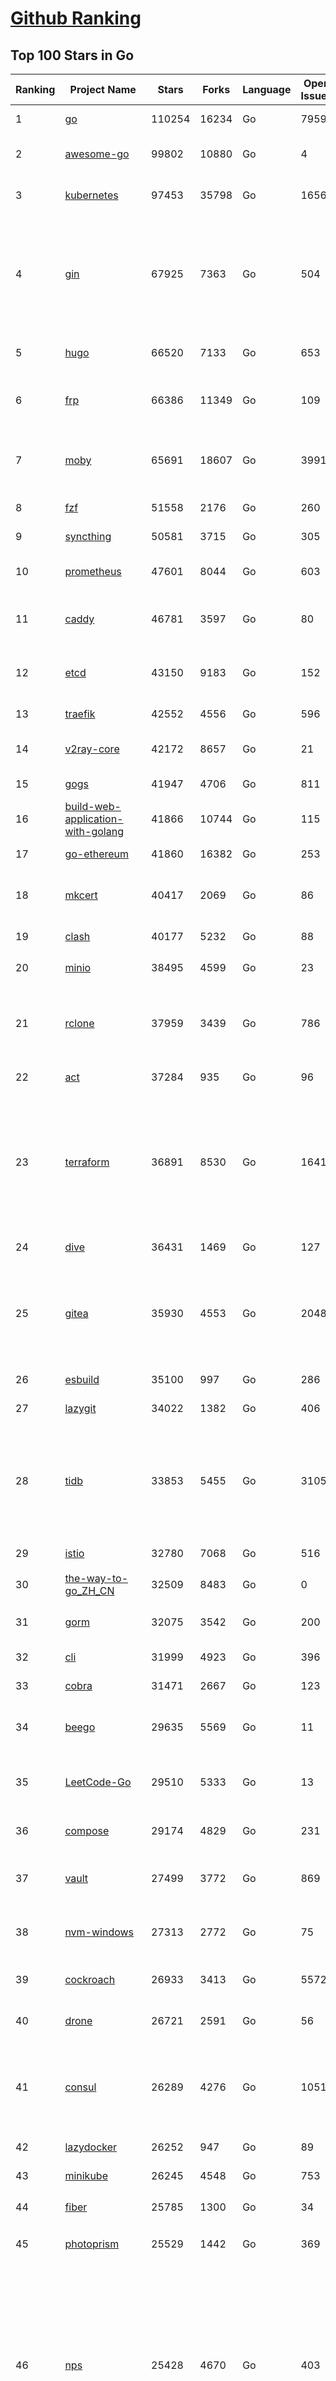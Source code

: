[Github Ranking](../README.md)
==========

## Top 100 Stars in Go

| Ranking | Project Name | Stars | Forks | Language | Open Issues | Description | Last Commit |
| ------- | ------------ | ----- | ----- | -------- | ----------- | ----------- | ----------- |
| 1 | [go](https://github.com/golang/go) | 110254 | 16234 | Go | 7959 | The Go programming language | 2023-04-14T08:08:15Z |
| 2 | [awesome-go](https://github.com/avelino/awesome-go) | 99802 | 10880 | Go | 4 | A curated list of awesome Go frameworks, libraries and software | 2023-04-14T03:37:29Z |
| 3 | [kubernetes](https://github.com/kubernetes/kubernetes) | 97453 | 35798 | Go | 1656 | Production-Grade Container Scheduling and Management | 2023-04-14T08:53:40Z |
| 4 | [gin](https://github.com/gin-gonic/gin) | 67925 | 7363 | Go | 504 | Gin is a HTTP web framework written in Go (Golang). It features a Martini-like API with much better performance -- up to 40 times faster. If you need smashing performance, get yourself some Gin. | 2023-04-12T12:45:30Z |
| 5 | [hugo](https://github.com/gohugoio/hugo) | 66520 | 7133 | Go | 653 | The world’s fastest framework for building websites. | 2023-04-13T16:27:00Z |
| 6 | [frp](https://github.com/fatedier/frp) | 66386 | 11349 | Go | 109 | A fast reverse proxy to help you expose a local server behind a NAT or firewall to the internet. | 2023-04-12T21:29:52Z |
| 7 | [moby](https://github.com/moby/moby) | 65691 | 18607 | Go | 3991 | Moby Project - a collaborative project for the container ecosystem to assemble container-based systems | 2023-04-14T08:46:46Z |
| 8 | [fzf](https://github.com/junegunn/fzf) | 51558 | 2176 | Go | 260 | :cherry_blossom: A command-line fuzzy finder | 2023-04-12T14:53:15Z |
| 9 | [syncthing](https://github.com/syncthing/syncthing) | 50581 | 3715 | Go | 305 | Open Source Continuous File Synchronization | 2023-04-13T11:42:15Z |
| 10 | [prometheus](https://github.com/prometheus/prometheus) | 47601 | 8044 | Go | 603 | The Prometheus monitoring system and time series database. | 2023-04-14T07:20:28Z |
| 11 | [caddy](https://github.com/caddyserver/caddy) | 46781 | 3597 | Go | 80 | Fast and extensible multi-platform HTTP/1-2-3 web server with automatic HTTPS | 2023-04-14T05:08:19Z |
| 12 | [etcd](https://github.com/etcd-io/etcd) | 43150 | 9183 | Go | 152 | Distributed reliable key-value store for the most critical data of a distributed system | 2023-04-14T09:00:55Z |
| 13 | [traefik](https://github.com/traefik/traefik) | 42552 | 4556 | Go | 596 | The Cloud Native Application Proxy | 2023-04-13T16:33:20Z |
| 14 | [v2ray-core](https://github.com/v2ray/v2ray-core) | 42172 | 8657 | Go | 21 | A platform for building proxies to bypass network restrictions. | 2023-04-10T03:15:06Z |
| 15 | [gogs](https://github.com/gogs/gogs) | 41947 | 4706 | Go | 811 | Gogs is a painless self-hosted Git service | 2023-04-11T10:35:55Z |
| 16 | [build-web-application-with-golang](https://github.com/astaxie/build-web-application-with-golang) | 41866 | 10744 | Go | 115 | A golang ebook intro how to build a web with golang | 2023-03-21T15:24:30Z |
| 17 | [go-ethereum](https://github.com/ethereum/go-ethereum) | 41860 | 16382 | Go | 253 | Official Go implementation of the Ethereum protocol | 2023-04-13T21:10:32Z |
| 18 | [mkcert](https://github.com/FiloSottile/mkcert) | 40417 | 2069 | Go | 86 | A simple zero-config tool to make locally trusted development certificates with any names you'd like. | 2023-04-13T18:08:01Z |
| 19 | [clash](https://github.com/Dreamacro/clash) | 40177 | 5232 | Go | 88 | A rule-based tunnel in Go. | 2023-04-13T21:02:22Z |
| 20 | [minio](https://github.com/minio/minio) | 38495 | 4599 | Go | 23 | Multi-Cloud :cloud: Object Storage  | 2023-04-14T08:28:26Z |
| 21 | [rclone](https://github.com/rclone/rclone) | 37959 | 3439 | Go | 786 | "rsync for cloud storage" - Google Drive, S3, Dropbox, Backblaze B2, One Drive, Swift, Hubic, Wasabi, Google Cloud Storage, Yandex Files | 2023-04-14T08:52:25Z |
| 22 | [act](https://github.com/nektos/act) | 37284 | 935 | Go | 96 | Run your GitHub Actions locally 🚀 | 2023-04-13T14:09:30Z |
| 23 | [terraform](https://github.com/hashicorp/terraform) | 36891 | 8530 | Go | 1641 | Terraform enables you to safely and predictably create, change, and improve infrastructure. It is an open source tool that codifies APIs into declarative configuration files that can be shared amongst team members, treated as code, edited, reviewed, and versioned. | 2023-04-14T08:12:22Z |
| 24 | [dive](https://github.com/wagoodman/dive) | 36431 | 1469 | Go | 127 | A tool for exploring each layer in a docker image | 2023-04-07T23:54:52Z |
| 25 | [gitea](https://github.com/go-gitea/gitea) | 35930 | 4553 | Go | 2048 | Git with a cup of tea! Painless self-hosted all-in-one software development service, includes Git hosting, code review, team collaboration, package registry and CI/CD | 2023-04-14T08:45:00Z |
| 26 | [esbuild](https://github.com/evanw/esbuild) | 35100 | 997 | Go | 286 | An extremely fast bundler for the web | 2023-04-13T01:49:32Z |
| 27 | [lazygit](https://github.com/jesseduffield/lazygit) | 34022 | 1382 | Go | 406 | simple terminal UI for git commands | 2023-04-14T06:53:36Z |
| 28 | [tidb](https://github.com/pingcap/tidb) | 33853 | 5455 | Go | 3105 | TiDB is an open-source, cloud-native, distributed, MySQL-Compatible database for elastic scale and real-time analytics. Try AI-powered Chat2Query free at : https://tidbcloud.com/free-trial | 2023-04-14T09:01:30Z |
| 29 | [istio](https://github.com/istio/istio) | 32780 | 7068 | Go | 516 | Connect, secure, control, and observe services. | 2023-04-14T08:39:47Z |
| 30 | [the-way-to-go_ZH_CN](https://github.com/unknwon/the-way-to-go_ZH_CN) | 32509 | 8483 | Go | 0 | 《The Way to Go》中文译本，中文正式名《Go 入门指南》 | 2023-04-13T06:58:50Z |
| 31 | [gorm](https://github.com/go-gorm/gorm) | 32075 | 3542 | Go | 200 | The fantastic ORM library for Golang, aims to be developer friendly | 2023-04-12T15:59:04Z |
| 32 | [cli](https://github.com/cli/cli) | 31999 | 4923 | Go | 396 | GitHub’s official command line tool | 2023-04-13T20:48:28Z |
| 33 | [cobra](https://github.com/spf13/cobra) | 31471 | 2667 | Go | 123 | A Commander for modern Go CLI interactions | 2023-04-13T18:55:09Z |
| 34 | [beego](https://github.com/beego/beego) | 29635 | 5569 | Go | 11 | beego is an open-source, high-performance web framework for the Go programming language. | 2023-04-13T13:58:38Z |
| 35 | [LeetCode-Go](https://github.com/halfrost/LeetCode-Go) | 29510 | 5333 | Go | 13 | ✅ Solutions to LeetCode by Go, 100% test coverage, runtime beats 100% / LeetCode 题解 | 2023-04-08T04:02:08Z |
| 36 | [compose](https://github.com/docker/compose) | 29174 | 4829 | Go | 231 | Define and run multi-container applications with Docker | 2023-04-12T16:19:05Z |
| 37 | [vault](https://github.com/hashicorp/vault) | 27499 | 3772 | Go | 869 | A tool for secrets management, encryption as a service, and privileged access management | 2023-04-14T08:09:25Z |
| 38 | [nvm-windows](https://github.com/coreybutler/nvm-windows) | 27313 | 2772 | Go | 75 | A node.js version management utility for Windows. Ironically written in Go. | 2023-04-13T21:45:25Z |
| 39 | [cockroach](https://github.com/cockroachdb/cockroach) | 26933 | 3413 | Go | 5572 | CockroachDB - the open source, cloud-native distributed SQL database. | 2023-04-14T07:58:56Z |
| 40 | [drone](https://github.com/harness/drone) | 26721 | 2591 | Go | 56 | Drone is a Container-Native, Continuous Delivery Platform | 2023-04-07T17:27:31Z |
| 41 | [consul](https://github.com/hashicorp/consul) | 26289 | 4276 | Go | 1051 | Consul is a distributed, highly available, and data center aware solution to connect and configure applications across dynamic, distributed infrastructure. | 2023-04-14T02:26:09Z |
| 42 | [lazydocker](https://github.com/jesseduffield/lazydocker) | 26252 | 947 | Go | 89 | The lazier way to manage everything docker | 2023-04-05T19:26:47Z |
| 43 | [minikube](https://github.com/kubernetes/minikube) | 26245 | 4548 | Go | 753 | Run Kubernetes locally | 2023-04-14T08:22:28Z |
| 44 | [fiber](https://github.com/gofiber/fiber) | 25785 | 1300 | Go | 34 | ⚡️ Express inspired web framework written in Go | 2023-04-13T12:31:17Z |
| 45 | [photoprism](https://github.com/photoprism/photoprism) | 25529 | 1442 | Go | 369 | AI-Powered Photos App for the Decentralized Web 🌈💎✨ | 2023-04-13T17:46:07Z |
| 46 | [nps](https://github.com/ehang-io/nps) | 25428 | 4670 | Go | 403 | 一款轻量级、高性能、功能强大的内网穿透代理服务器。支持tcp、udp、socks5、http等几乎所有流量转发，可用来访问内网网站、本地支付接口调试、ssh访问、远程桌面，内网dns解析、内网socks5代理等等……，并带有功能强大的web管理端。a lightweight, high-performance, powerful intranet penetration proxy server, with a powerful web management terminal. | 2023-03-06T23:36:08Z |
| 47 | [echo](https://github.com/labstack/echo) | 25404 | 2134 | Go | 48 | High performance, minimalist Go web framework | 2023-04-14T06:55:26Z |
| 48 | [influxdb](https://github.com/influxdata/influxdb) | 25245 | 3352 | Go | 1689 | Scalable datastore for metrics, events, and real-time analytics | 2023-04-14T06:45:13Z |
| 49 | [portainer](https://github.com/portainer/portainer) | 25157 | 2155 | Go | 942 | Making Docker and Kubernetes management easy. | 2023-04-14T03:51:13Z |
| 50 | [kit](https://github.com/go-kit/kit) | 24822 | 2404 | Go | 35 | A standard library for microservices. | 2023-03-19T08:34:07Z |
| 51 | [alist](https://github.com/alist-org/alist) | 24154 | 3388 | Go | 93 | 🗂️A file list program that supports multiple storage, powered by Gin and Solidjs. / 一个支持多存储的文件列表程序，使用 Gin 和 Solidjs。 | 2023-04-14T07:48:52Z |
| 52 | [helm](https://github.com/helm/helm) | 24122 | 6628 | Go | 282 | The Kubernetes Package Manager | 2023-04-13T09:00:53Z |
| 53 | [iris](https://github.com/kataras/iris) | 23851 | 2476 | Go | 81 | The fastest HTTP/2 Go Web Framework. New, modern and easy to learn. Fast development with Code you control. Unbeatable cost-performance ratio :rocket: | 2023-04-10T09:56:13Z |
| 54 | [go-zero](https://github.com/zeromicro/go-zero) | 23771 | 3366 | Go | 225 | A cloud-native Go microservices framework with cli tool for productivity. | 2023-04-14T04:39:13Z |
| 55 | [nsq](https://github.com/nsqio/nsq) | 23389 | 2854 | Go | 50 | A realtime distributed messaging platform | 2023-03-06T00:19:31Z |
| 56 | [faas](https://github.com/openfaas/faas) | 22940 | 1842 | Go | 27 | OpenFaaS - Serverless Functions Made Simple | 2023-03-17T10:01:58Z |
| 57 | [ngrok](https://github.com/inconshreveable/ngrok) | 22813 | 4224 | Go | 213 | Introspected tunnels to localhost | 2023-04-09T17:47:39Z |
| 58 | [k3s](https://github.com/k3s-io/k3s) | 22806 | 2028 | Go | 166 | Lightweight Kubernetes | 2023-04-14T01:12:26Z |
| 59 | [viper](https://github.com/spf13/viper) | 22617 | 1867 | Go | 365 | Go configuration with fangs | 2023-04-13T15:18:48Z |
| 60 | [logrus](https://github.com/sirupsen/logrus) | 22480 | 2225 | Go | 5 | Structured, pluggable logging for Go. | 2023-03-12T00:21:49Z |
| 61 | [pocketbase](https://github.com/pocketbase/pocketbase) | 22456 | 886 | Go | 35 | Open Source realtime backend in 1 file | 2023-04-14T06:49:44Z |
| 62 | [hub](https://github.com/github/hub) | 22376 | 2364 | Go | 241 | A command-line tool that makes git easier to use with GitHub. | 2023-04-11T14:39:49Z |
| 63 | [croc](https://github.com/schollz/croc) | 22285 | 968 | Go | 95 | Easily and securely send things from one computer to another :crocodile: :package: | 2023-04-12T16:03:53Z |
| 64 | [docker_practice](https://github.com/yeasy/docker_practice) | 22191 | 5506 | Go | 4 | Learn and understand Docker&Container technologies, with real DevOps practice! | 2023-04-09T10:45:10Z |
| 65 | [v2ray-core](https://github.com/v2fly/v2ray-core) | 21999 | 3555 | Go | 52 | A platform for building proxies to bypass network restrictions. | 2023-04-09T02:47:42Z |
| 66 | [go-patterns](https://github.com/tmrts/go-patterns) | 21788 | 2021 | Go | 15 | Curated list of Go design patterns, recipes and idioms | 2022-08-07T21:44:59Z |
| 67 | [micro](https://github.com/zyedidia/micro) | 21381 | 1107 | Go | 674 | A modern and intuitive terminal-based text editor | 2023-04-13T21:21:17Z |
| 68 | [vegeta](https://github.com/tsenart/vegeta) | 21097 | 1283 | Go | 84 | HTTP load testing tool and library. It's over 9000! | 2023-04-11T14:19:11Z |
| 69 | [dapr](https://github.com/dapr/dapr) | 20916 | 1645 | Go | 349 | Dapr is a portable, event-driven, runtime for building distributed applications across cloud and edge. | 2023-04-14T08:42:16Z |
| 70 | [rancher](https://github.com/rancher/rancher) | 20887 | 2774 | Go | 2280 | Complete container management platform | 2023-04-14T08:22:44Z |
| 71 | [lux](https://github.com/iawia002/lux) | 20591 | 2429 | Go | 426 | 👾 Fast and simple video download library and CLI tool written in Go | 2023-04-07T02:21:08Z |
| 72 | [k9s](https://github.com/derailed/k9s) | 20395 | 1303 | Go | 375 | 🐶 Kubernetes CLI To Manage Your Clusters In Style! | 2023-04-14T08:15:02Z |
| 73 | [kratos](https://github.com/go-kratos/kratos) | 20378 | 3773 | Go | 93 | Your ultimate Go microservices framework for the cloud-native era. | 2023-04-14T07:13:39Z |
| 74 | [delve](https://github.com/go-delve/delve) | 20369 | 2044 | Go | 111 | Delve is a debugger for the Go programming language. | 2023-04-09T20:10:36Z |
| 75 | [go-micro](https://github.com/go-micro/go-micro) | 20336 | 2267 | Go | 69 | A Go microservices framework | 2023-04-12T15:31:59Z |
| 76 | [k6](https://github.com/grafana/k6) | 20039 | 1050 | Go | 386 | A modern load testing tool, using Go and JavaScript - https://k6.io | 2023-04-14T08:53:28Z |
| 77 | [cli](https://github.com/urfave/cli) | 20013 | 1681 | Go | 41 | A simple, fast, and fun package for building command line apps in Go | 2023-04-10T08:47:11Z |
| 78 | [fyne](https://github.com/fyne-io/fyne) | 20004 | 1113 | Go | 498 | Cross platform GUI toolkit in Go inspired by Material Design | 2023-04-14T04:02:25Z |
| 79 | [restic](https://github.com/restic/restic) | 19897 | 1291 | Go | 381 | Fast, secure, efficient backup program | 2023-04-14T08:56:34Z |
| 80 | [harbor](https://github.com/goharbor/harbor) | 19807 | 4320 | Go | 511 | An open source trusted cloud native registry project that stores, signs, and scans content. | 2023-04-14T03:12:39Z |
| 81 | [learn-go-with-tests](https://github.com/quii/learn-go-with-tests) | 19461 | 2556 | Go | 34 | Learn Go with test-driven development | 2023-04-05T10:08:00Z |
| 82 | [testify](https://github.com/stretchr/testify) | 19402 | 1440 | Go | 273 | A toolkit with common assertions and mocks that plays nicely with the standard library | 2023-04-11T13:57:31Z |
| 83 | [fasthttp](https://github.com/valyala/fasthttp) | 19389 | 1619 | Go | 58 | Fast HTTP package for Go. Tuned for high performance. Zero memory allocations in hot paths. Up to 10x faster than net/http | 2023-04-14T08:38:32Z |
| 84 | [colly](https://github.com/gocolly/colly) | 19335 | 1582 | Go | 142 | Elegant Scraper and Crawler Framework for Golang | 2023-04-10T23:41:43Z |
| 85 | [filebrowser](https://github.com/filebrowser/filebrowser) | 19217 | 2321 | Go | 58 | 📂 Web File Browser | 2023-04-12T01:51:44Z |
| 86 | [dgraph](https://github.com/dgraph-io/dgraph) | 19174 | 1452 | Go | 182 | Native GraphQL Database with graph backend | 2023-04-13T13:47:52Z |
| 87 | [websocket](https://github.com/gorilla/websocket) | 19016 | 3291 | Go | 28 | A fast, well-tested and widely used WebSocket implementation for Go. | 2022-12-09T16:03:16Z |
| 88 | [loki](https://github.com/grafana/loki) | 18801 | 2663 | Go | 781 | Like Prometheus, but for logs. | 2023-04-14T06:02:53Z |
| 89 | [zap](https://github.com/uber-go/zap) | 18486 | 1314 | Go | 93 | Blazing fast, structured, leveled logging in Go. | 2023-04-12T22:39:16Z |
| 90 | [mux](https://github.com/gorilla/mux) | 18150 | 1726 | Go | 15 | A powerful HTTP router and URL matcher for building Go web servers with 🦍 | 2022-12-09T15:56:57Z |
| 91 | [grpc-go](https://github.com/grpc/grpc-go) | 17913 | 3960 | Go | 121 | The Go language implementation of gRPC. HTTP/2 based RPC | 2023-04-14T01:31:29Z |
| 92 | [Cloudreve](https://github.com/cloudreve/Cloudreve) | 17753 | 3019 | Go | 254 | 🌩支持多家云存储的云盘系统 (Self-hosted file management and sharing system, supports multiple storage providers) | 2023-04-13T11:40:08Z |
| 93 | [bubbletea](https://github.com/charmbracelet/bubbletea) | 17744 | 569 | Go | 36 | A powerful little TUI framework 🏗 | 2023-04-12T19:03:16Z |
| 94 | [gotty](https://github.com/yudai/gotty) | 17660 | 1339 | Go | 102 | Share your terminal as a web application | 2023-03-24T15:55:33Z |
| 95 | [podman](https://github.com/containers/podman) | 17545 | 1907 | Go | 429 | Podman: A tool for managing OCI containers and pods. | 2023-04-14T08:58:58Z |
| 96 | [jaeger](https://github.com/jaegertracing/jaeger) | 17452 | 2106 | Go | 319 | CNCF Jaeger, a Distributed Tracing Platform | 2023-04-14T04:58:09Z |
| 97 | [goreplay](https://github.com/buger/goreplay) | 17187 | 1718 | Go | 264 | GoReplay is an open-source tool for capturing and replaying live HTTP traffic into a test environment in order to continuously test your system with real data. It can be used to increase confidence in code deployments, configuration changes and infrastructure changes. | 2023-03-24T19:45:00Z |
| 98 | [learngo](https://github.com/inancgumus/learngo) | 17150 | 2280 | Go | 1 | ❤️ 1000+ Hand-Crafted Go Examples, Exercises, and Quizzes. 🚀 Learn Go by fixing 1000+ tiny programs. | 2023-04-14T01:43:46Z |
| 99 | [seaweedfs](https://github.com/seaweedfs/seaweedfs) | 17073 | 1947 | Go | 150 | SeaweedFS is a fast distributed storage system for blobs, objects, files, and data lake, for billions of files! Blob store has O(1) disk seek, cloud tiering. Filer supports Cloud Drive, cross-DC active-active replication, Kubernetes, POSIX FUSE mount, S3 API, S3 Gateway, Hadoop, WebDAV, encryption, Erasure Coding. | 2023-04-14T05:32:45Z |
| 100 | [go-redis](https://github.com/redis/go-redis) | 17029 | 2046 | Go | 168 | Type-safe Redis client for Golang | 2023-04-12T14:57:32Z |

